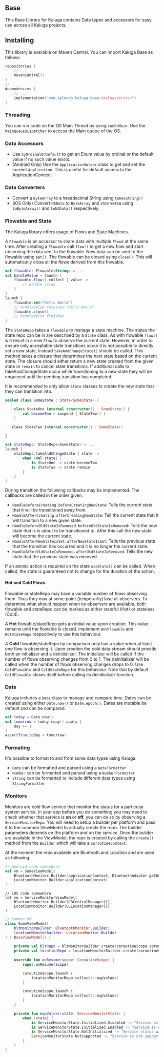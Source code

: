 ## Base
This Base Library for Kaluga contains Data types and accessors for easy use across all Kaluga projects.

## Installing
This library is available on Maven Central. You can import Kaluga Base as follows:

```kotlin
repositories {
    // ...
    mavenCentral()
}
// ...
dependencies {
    // ...
    implementation("com.splendo.kaluga:base:$kalugaVersion")
}
```

### Threading
You can run code on the OS Main Thread by using `runOnMain`. Use the `MainQueueDispatcher` to access the Main queue of the OS.

### Data Accessors
- Use `byOrdinalOrDefault` to get an Enum value by ordinal or the default value if no such value exists.
- (Android Only) Use the `ApplicationHolder` class to get and set the current `Application`. This is useful for default access to the ApplicationContext

### Data Converters
- Convert a `ByteArray` to a hexadecimal String using `toHexString()`
- (iOS Only) Convert `NSData` to `ByteArray` and vice versa using `toByteArray()` and `toNSData()` respectively.

### Flowable and State
The Kaluga library offers usage of Flows and State Machines.

A `Flowable` is an accessor to share data with multiple `Flow`s at the same time.
After creating a `Flowable` call `flow()` to get a new flow and start observing the data sent to the flowable.
New data can be sent to the flowable using `set()`.
The flowable can be closed using `close()`. This will automatically close all the flows derived from this flowable.

```kotlin
val flowable: Flowable<String> = ...
val handleValue = launch {
    flowable.flow().collect { value ->
        // Handle value
    }
}
launch {
    flowable.set("Hello World")
    // handleValue receives "Hello World"
    flowable.close()
    // handleValue finishes
}
```

The `StateRepo` takes a `Flowable` to manage a state machine.
The states the state repo can be in are described by a `State` class.
As with flowable `flow()` will result in a new `Flow` to observe the current state.
However, in order to ensure only acceptable state transitions occur it is not possible to directly set a new state.
Instead `takeAndChangeState()` should be called.
This method takes a closure that determines the next state based on the current state.
The closure should either return a new state created from the given state or `remain` to cancel state transitions.
If additional calls to takeAndChangeState occur while transitioning to a new state they will be enqueued until the pending transition has completed.

It is recommended to only allow `State` classes to create the new state that they can transition into.

```kotlin
sealed class SomeState : State<SomeState> {

    class StateOne internal constructor() : SomeState() {
        val becomeTwo = suspend { StateTwo() }
    }

   class StateTwo internal constructor() : SomeState()

}

val stateRepo: StateRepo<SomeState> = ...
launch {
    stateRepo.takeAndChangeState { state ->
        when (val state) {
            is StateOne -> state.becomeTwo
            is StateTwo -> state.remain
        }
    }
}
```

During transition the following callbacks may be implemented. The callbacks are called in the order given.
- `HandleBeforeCreating.beforeCreatingNewState`: Tells the current state that it will be transitioned away from.
- `HandleAfterCreating.afterCreatingNewState`: Tell the current state that it will transition to a new given state.
- `HandleBeforeOldStateIsRemoved.beforeOldStateIsRemoved`: Tells the new state that is is about to be transitioned to. After this call the new state will become the current state.
- `HandleAfterNewStateIsSet.afterNewStateIsSet`: Tells the previous state that the transition has occurred and it is no longer the current state.
- `HandleAfterOldStateIsRemoved.afterOldStateIsRemoved`: Tells the new state that the previous state was removed.

If an atomic action is required on the state `useState()` can be called. When called, the state is guaranteed not to change for the duration of the action.

#### Hot and Cold Flows
Flowable or stateRepo may have a variable number of flows observing them.
Thus they may at some point (temporarily) lose all observers.
To determine what should happen when no observers are available, both flowable and stateRepo can be marked as either stateful (Hot) or stateless (Cold).

A **Hot** flowable/stateRepo gets an initial value upon creation.
This value remains until the flowable is closed.
Implement `HotFlowable` and `HotStateRepo` respectively to use this behaviour.

A **Cold** flowable/stateRepo by comparison only has a value when at least one flow is observing it.
Upon creation the cold data stream should provide both an initializer and a deinitializer.
The initializer will be called if the number of flows observing changes from 0 to 1.
The deinitializer will be called when the number of flows observing changes drops to 0.
Use `ColdFlowable` and `ColdStateRepo` for this behaviour.
Note that by default `ColdFlowable` closes itself before calling its deinitializer function.

### Date
Kaluga includes a `Date` class to manage and compare time.
Dates can be created using either `Date.now()` or `Date.epoch()`.
Dates are mutable be default and can be compared.

```kotlin
val today = Date.now()
val tomorrow = today.copy().apply {
    day += 1
}
assertTrue(today < tomorrow)
```

### Formating
It's possible to format to and from some data types using Kaluga.

- `Date` can be formatted and parsed using a `DateFormatter`
- `Number` can be formatted and parsed using a `NumberFormatter`
- `String` can be formatted to include different data types using `StringFormatter`


### Monitors
Monitors are cold flow service that monitor the status for a particular system service. In your app before you do something you may need to check whether that service is **on** or **off**,  you can do so by observing a `ServiceMonitorRepo`. You will need to setup a builder per platform and pass it to the common ViewModel to actually create the repo. The builder parameters depends on the platform and on the service. 
Once the builder are available in the ViewModel, the repo is created by calling the `create()` method from the `Builder` which will take a `coroutineContext`. 

At the moment the repo available are Bluetooth and Location and are used as following:
```kotlin
// Android code somewhere
val vm = SomeViewModel(
    BluetoothMonitor.Builder(applicationContext, BluetoothAdapter.getDefaultAdapter()),
    LocationMonitor.Builder(applicationContext)
)
```
```
// iOS code somewhere
let vm = ServiceMonitorViewModel(
    BluetoothMonitor.Builder(CBCentralManager()),
    LocationMonitor.Builder(CLLocationManager())
)
```

```kotlin
// Common VM
class SomeViewModel(
    bltMonitorBuilder: BluetoothMonitor.Builder, 
    locationMonitorBuilder: LocationMonitor.Builder
) : BaseViewModel() {
    
    private val bltRepo = bltMonitorBuilder.create(coroutineScope.coroutineContext)
    private val locationRepo = locationMonitorBuilder.create(coroutineScope.coroutineContext)
    
    override fun onResume(scope: CoroutineScope) {
        super.onResume(scope)

        coroutineScope.launch {
            locationMonitorRepo.collect(::mapValues)
        }

        coroutineScope.launch {
            locationMonitorRepo.collect(::mapValues)
        }
    }

    private fun mapValues(state: ServiceMonitorState) {
        when (state) {
            is ServiceMonitorState.Initialized.Disabled -> "Service is disabled"
            is ServiceMonitorState.Initialized.Enabled -> "Service is enabled"
            is ServiceMonitorState.NotInitialized -> "Service status was not initialized yet"
            ServiceMonitorState.NotSupported -> "Service is not supported (simulator)"
        }
    }
}
```